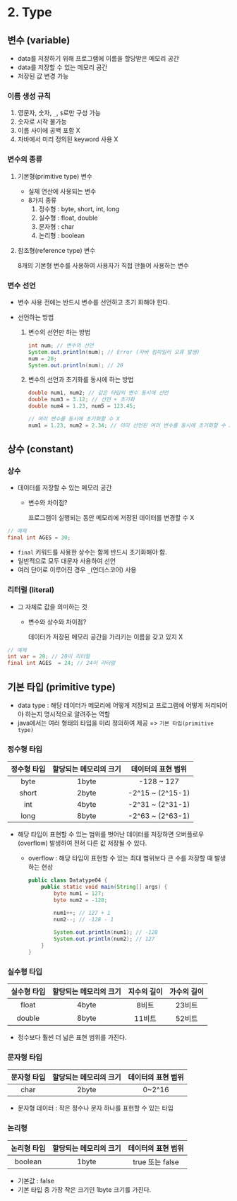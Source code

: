 # 2. Type

## 변수 (variable)

- data를 저장하기 위해 프로그램에 이름을 할당받은 메모리 공간
- data를 저장할 수 있는 메모리 공간
- 저장된 값 변경 가능

### 이름 생성 규칙

1. 영문자, 숫자, `_`, `$`로만 구성 가능
2. 숫자로 시작 불가능
3. 이름 사이에 공백 포함 X
4. 자바에서 미리 정의된 keyword 사용 X

### 변수의 종류

1. 기본형(primitive type) 변수

   - 실제 연산에 사용되는 변수
   - 8가지 종류
     1. 정수형 : byte, short, int, long
     2. 실수형 : float, double
     3. 문자형 : char
     4. 논리형 : boolean

2. 참조형(reference type) 변수

   8개의 기본형 변수를 사용하여 사용자가 직접 만들어 사용하는 변수

### 변수 선언

- 변수 사용 전에는 반드시 변수를 선언하고 초기 화해야 한다.

- 선언하는 방법

  1. 변수의 선언만 하는 방법

     ```java
     int num; // 변수의 선언
     System.out.println(num); // Error (자바 컴파일러 오류 발생)
     num = 20;
     System.out.println(num); // 20
     ```

  2. 변수의 선언과 초기화를 동시에 하는 방법

     ```java
     double num1, num2; // 같은 타입의 변수 동시에 선언
     double num3 = 3.12; // 선언 + 초기화
     double num4 = 1.23, num5 = 123.45;
     
     // 여러 변수를 동시에 초기화할 수 X
     num1 = 1.23, num2 = 2.34; // 이미 선언된 여러 변수를 동시에 초기화할 수 X
     ```

     

## 상수 (constant)

### 상수

- 데이터를 저장할 수 있는 메모리 공간

  - 변수와 차이점?

    프로그램이 실행되는 동안 메모리에 저장된 데이터를 변경할 수 X

```java
// 예제
final int AGES = 30;
```

- `final` 키워드를 사용한 상수는 함께 반드시 초기화해야 함.
- 일반적으로 모두 대문자 사용하여 선언
- 여러 단어로 이루어진 경우 `_`(언더스코어) 사용

### 리터럴 (literal)

- 그 자체로 값을 의미하는 것

  - 변수와 상수와 차이점?

    데이터가 저장된 메모리 공간을 가리키는 이름을 갖고 있지 X

```java
// 예제
int var = 20; // 20이 리터럴
final int AGES  = 24; // 24이 리터럴
```



## 기본 타입 (primitive type)

- data type : 해당 데이터가 메모리에 어떻게 저장되고 프로그램에 어떻게 처리되어야 하는지 명시적으로 알려주는 역할
- java에서는 여러 형태의 타입을 미리 정의하여 제공 => `기본 타입(primitive type)`

### 정수형 타입

| 정수형 타입 | 할당되는 메모리의 크기 | 데이터의 표현 범위 |
| :---------: | :--------------------: | :----------------: |
|    byte     |         1byte          |     -128 ~ 127     |
|    short    |         2byte          |  -2^15 ~ (2^15-1)  |
|     int     |         4byte          |  -2^31 ~ (2^31-1)  |
|    long     |         8byte          |  -2^63 ~ (2^63-1)  |

- 해당 타입이 표현할 수 있는 범위를 벗어난 데이터를 저장하면 오버플로우(overflow) 발생하여 전혀 다른 값 저장될 수 있다.

  - overflow : 해당 타입이 표현할 수 있는 최대 범위보다 큰 수를 저장할 때 발생하는 현상

    ```java
    public class Datatype04 {
        public static void main(String[] args) {
            byte num1 = 127;
            byte num2 = -128;
    
            num1++; // 127 + 1
            num2--; // -128 - 1
            
            System.out.println(num1); // -128
            System.out.println(num2); // 127
        }
    }
    ```

### 실수형 타입

| 실수형 타입 | 할당되는 메모리의 크기 | 지수의 길이 | 가수의 길이 |
| :---------: | :--------------------: | :---------: | :---------: |
|    float    |         4byte          |    8비트    |   23비트    |
|   double    |         8byte          |   11비트    |   52비트    |

- 정수보다 훨씬 더 넓은 표현 범위를 가진다.

### 문자형 타입

| 문자형 타입 | 할당되는 메모리의 크기 | 데이터의 표현 범위 |
| :---------: | :--------------------: | :----------------: |
|    char     |         2byte          |       0~2^16       |

- 문자형 데이터 : 작은 정수나 문자 하나를 표현할 수 있는 타입

### 논리형

| 논리형 타입 | 할당되는 메모리의 크기 | 데이터의 표현 범위 |
| :---------: | :--------------------: | :----------------: |
|   boolean   |         1byte          |  true 또는 false   |

- 기본값 : false
- 기본 타입 중 가장 작은 크기인 1byte 크기를 가진다.